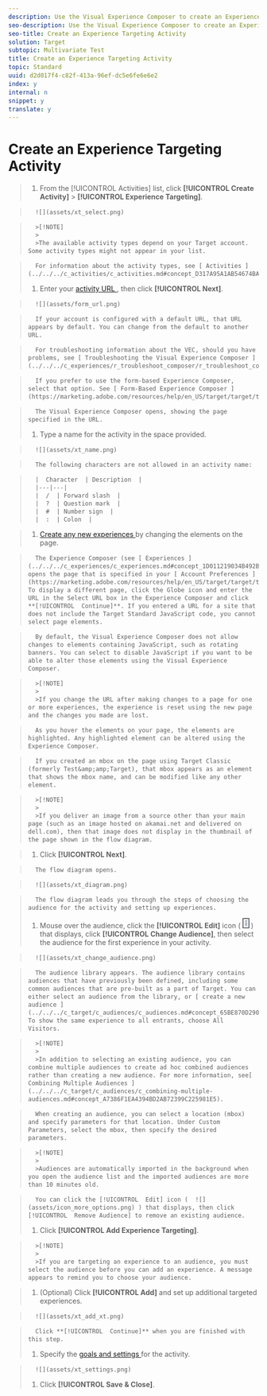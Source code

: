 ```yaml
---
description: Use the Visual Experience Composer to create an Experience Targeting activity on a Target-enabled page and to modify portions of the page within Target.
seo-description: Use the Visual Experience Composer to create an Experience Targeting activity on a Target-enabled page and to modify portions of the page within Target.
seo-title: Create an Experience Targeting Activity
solution: Target
subtopic: Multivariate Test
title: Create an Experience Targeting Activity
topic: Standard
uuid: d2d017f4-c82f-413a-96ef-dc5e6fe6e6e2
index: y
internal: n
snippet: y
translate: y
---
```


# Create an Experience Targeting Activity


>1. From the [!UICONTROL  Activities] list, click **[!UICONTROL  Create Activity]** > **[!UICONTROL  Experience Targeting]**.

>       ![](assets/xt_select.png) 


>       >[!NOTE]
>       >
>       >The available activity types depend on your Target account. Some activity types might not appear in your list.


>       For information about the activity types, see [ Activities ](../../../c_activities/c_activities.md#concept_D317A95A1AB54674BA7AB65C7985BA03). 
>1. Enter your [ activity URL ](../../../c_activities/t_experience_target/t_xt_create/c_xt_activity_url.md#concept_D28549AAA0A14E3BB5F05F32BE8ABC90), then click **[!UICONTROL  Next]**.

>       ![](assets/form_url.png) 

>       If your account is configured with a default URL, that URL appears by default. You can change from the default to another URL. 

>       For troubleshooting information about the VEC, should you have problems, see [ Troubleshooting the Visual Experience Composer ](../../../c_experiences/r_troubleshoot_composer/r_troubleshoot_composer.md#reference_77743144F10143A3A89D56E116D296E4). 

>       If you prefer to use the form-based Experience Composer, select that option. See [ Form-Based Experience Composer ](https://marketing.adobe.com/resources/help/en_US/target/target/t_form_experience_composer.html). 

>       The Visual Experience Composer opens, showing the page specified in the URL. 
>1. Type a name for the activity in the space provided.

>       ![](assets/xt_name.png) 

>       The following characters are not allowed in an activity name: 

>       |  Character  | Description  |
>       |---|---|
>       |  /  | Forward slash  |
>       |  ?  | Question mark  |
>       |  #  | Number sign  |
>       |  :  | Colon  |

>1. [ Create any new experiences ](../../../c_activities/t_experience_target/t_xt_create/t_xt_add_experience.md#task_454646F2895242D3B92DC395A0CE1A00) by changing the elements on the page.

>       The Experience Composer (see [ Experiences ](../../../c_experiences/c_experiences.md#concept_1D011219034B492BB03C08B3BB80E3F0)) opens the page that is specified in your [ Account Preferences ](https://marketing.adobe.com/resources/help/en_US/target/target/t_account_preferences.html). To display a different page, click the Globe icon and enter the URL in the Select URL box in the Experience Composer and click **[!UICONTROL  Continue]**. If you entered a URL for a site that does not include the Target Standard JavaScript code, you cannot select page elements. 

>       By default, the Visual Experience Composer does not allow changes to elements containing JavaScript, such as rotating banners. You can select to disable JavaScript if you want to be able to alter those elements using the Visual Experience Composer. 


>       >[!NOTE]
>       >
>       >If you change the URL after making changes to a page for one or more experiences, the experience is reset using the new page and the changes you made are lost.


>       As you hover the elements on your page, the elements are highlighted. Any highlighted element can be altered using the Experience Composer. 

>       If you created an mbox on the page using Target Classic (formerly Test&amp;amp;Target), that mbox appears as an element that shows the mbox name, and can be modified like any other element. 


>       >[!NOTE]
>       >
>       >If you deliver an image from a source other than your main page (such as an image hosted on akamai.net and delivered on dell.com), then that image does not display in the thumbnail of the page shown in the flow diagram.

>1. Click **[!UICONTROL  Next]**.

>       The flow diagram opens. 

>       ![](assets/xt_diagram.png) 

>       The flow diagram leads you through the steps of choosing the audience for the activity and setting up experiences. 
>1. Mouse over the audience, click the **[!UICONTROL  Edit]** icon (  ![](assets/icon_more_options.png) ) that displays, click **[!UICONTROL  Change Audience]**, then select the audience for the first experience in your activity.

>       ![](assets/xt_change_audience.png) 

>       The audience library appears. The audience library contains audiences that have previously been defined, including some common audiences that are pre-built as a part of Target. You can either select an audience from the library, or [ create a new audience ](../../../c_target/c_audiences/c_audiences.md#concept_65BE870D290E412D8BBF557EEA67C271). To show the same experience to all entrants, choose All Visitors. 


>       >[!NOTE]
>       >
>       >In addition to selecting an existing audience, you can combine multiple audiences to create ad hoc combined audiences rather than creating a new audience. For more information, see[ Combining Multiple Audiences ](../../../c_target/c_audiences/c_combining-multiple-audiences.md#concept_A7386F1EA4394BD2AB72399C225981E5). 


>       When creating an audience, you can select a location (mbox) and specify parameters for that location. Under Custom Parameters, select the mbox, then specify the desired parameters. 


>       >[!NOTE]
>       >
>       >Audiences are automatically imported in the background when you open the audience list and the imported audiences are more than 10 minutes old.


>       You can click the [!UICONTROL  Edit] icon (  ![](assets/icon_more_options.png) ) that displays, then click [!UICONTROL  Remove Audience] to remove an existing audience. 
>1. Click **[!UICONTROL  Add Experience Targeting]**.


>       >[!NOTE]
>       >
>       >If you are targeting an experience to an audience, you must select the audience before you can add an experience. A message appears to remind you to choose your audience.

>1. (Optional) Click **[!UICONTROL  Add]** and set up additional targeted experiences.

>       ![](assets/xt_add_xt.png) 

>       Click **[!UICONTROL  Continue]** when you are finished with this step. 
>1. Specify the [ goals and settings ](../../../c_activities/t_experience_target/t_xt_create/r_xt_goals_and_settings.md#reference_B25389FD6F3A4989801E740364B089CC) for the activity.

>       ![](assets/xt_settings.png) 
>1. Click **[!UICONTROL  Save &amp; Close]**.
